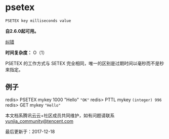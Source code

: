 # psetex

```javascript
PSETEX key milliseconds value
```

**自2.6.0起可用。**

[纠错](javascript:;)

**时间复杂度：** O（1）

PSETEX 的工作方式与 SETEX 完全相同，唯一的区别是过期时间以毫秒而不是秒来指定。

## 例子

redis> PSETEX mykey 1000 "Hello" `"OK"` redis> PTTL mykey `(integer) 996` redis> GET mykey `"Hello"`

本文档系腾讯云云+社区成员共同维护，如有问题请联系 yunjia_community@tencent.com

最后更新于：2017-12-18